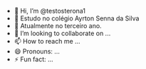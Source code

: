  - 👋 Hi, I’m @testosterona1
- 👀 Estudo no colégio Ayrton Senna da Silva
- 🌱 Atualmente no terceiro ano.
- 💞️ I’m looking to collaborate on ...
- 📫 How to reach me ...
- 😄 Pronouns: ...
- ⚡ Fun fact: ...

<!---
testosterona1/testosterona1 is a ✨ special ✨ repository because its `README.md` (this file) appears on your GitHub profile.
You can click the Preview link to take a look at your changes.
--->

